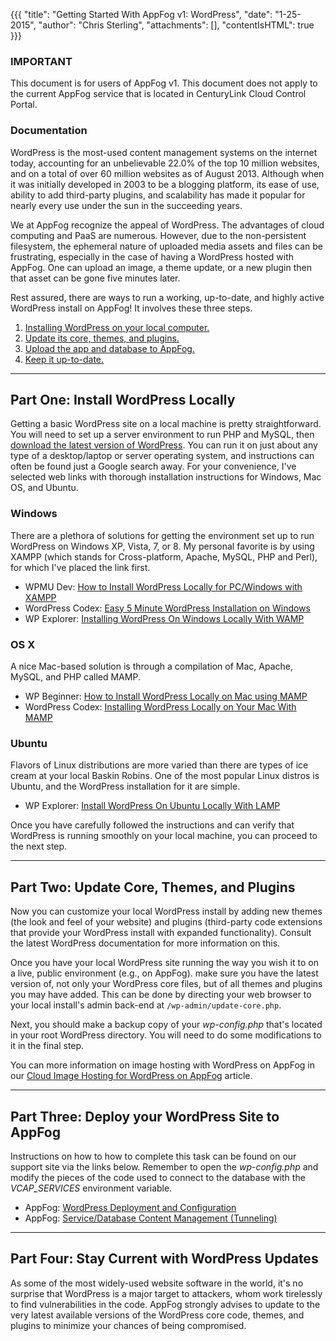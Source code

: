 {{{
  "title": "Getting Started With AppFog v1: WordPress",
  "date": "1-25-2015",
  "author": "Chris Sterling",
  "attachments": [],
  "contentIsHTML": true
}}}

### IMPORTANT

This document is for users of AppFog v1. This document does not apply to the current AppFog service that is located in CenturyLink Cloud Control Portal.

### Documentation

<p>WordPress is the most-used content management systems on the internet today, accounting for an unbelievable 22.0% of the top 10 million websites, and on a total of over 60 million websites as of August 2013. Although when it was initially developed in 2003 to be a blogging platform, its ease of use, ability to add third-party plugins, and scalability has made it popular for nearly every use under the sun in the succeeding years.</p>
<p>We at AppFog recognize the appeal of WordPress. The advantages of cloud computing and PaaS are numerous. However, due to the non-persistent filesystem, the ephemeral nature of uploaded media assets and files can be frustrating, especially in the case of having a WordPress hosted with AppFog. One can upload an image, a theme update, or a new plugin then that asset can be gone five minutes later.</p>
<p>Rest assured, there are ways to run a working, up-to-date, and highly active WordPress install on AppFog! It involves these three steps.</p>
<ol>
<li><a href="#install">Installing WordPress on your local computer.</a></li>
<li><a href="#update_local">Update its core, themes, and plugins.</a></li>
<li><a href="#upload">Upload the app and database to AppFog.</a></li>
<li><a href="#keep_updated">Keep it up-to-date.</a></li>
</ol>
<hr />
<h2 id="install">Part One: Install WordPress Locally</h2>
<p>Getting a basic WordPress site on a local machine is pretty straightforward. You will need to set up a server environment to run PHP and MySQL, then <a href="http://www.wordpress.org/download/">download the latest version of WordPress</a>. You can run it on just about any type of a desktop/laptop or server operating system, and instructions can often be found just a Google search away. For your convenience, I've selected web links with thorough installation instructions for Windows, Mac OS, and Ubuntu.</p>
<h3>Windows</h3>
<p>There are a plethora of solutions for getting the environment set up to run WordPress on Windows XP, Vista, 7, or 8. My personal favorite is by using XAMPP (which stands for Cross-platform, Apache, MySQL, PHP and Perl), for which I've placed the link first.</p>
<ul>
<li>WPMU Dev: <a href="http://premium.wpmudev.org/blog/how-to-install-WordPress-locally-for-pcwindows-with-xampp/">How to Install WordPress Locally for PC/Windows with XAMPP</a></li>
<li>WordPress Codex: <a href="http://codex.wordpress.org/Installing_WordPress#Easy_5_Minute_WordPress_Installation_on_Windows">Easy 5 Minute WordPress Installation on Windows</a></li>
<li>WP Explorer: <a href="http://www.wpexplorer.com/install-WordPress-in-windows-wamp/">Installing WordPress On Windows Locally With WAMP</a></li>
</ul>
<h3>OS X</h3>
<p>A nice Mac-based solution is through a compilation of Mac, Apache, MySQL, and PHP called MAMP.</p>
<ul>
<li>WP Beginner: <a href="http://www.wpbeginner.com/wp-tutorials/how-to-install-WordPress-locally-on-mac-using-mamp/">How to Install WordPress Locally on Mac using MAMP</a></li>
<li>WordPress Codex: <a href="http://codex.wordpress.org/Installing_WordPress_Locally_on_Your_Mac_With_MAMP">Installing WordPress Locally on Your Mac With MAMP</a></li>
</ul>
<h3>Ubuntu</h3>
<p>Flavors of Linux distributions are more varied than there are types of ice cream at your local Baskin Robins. One of the most popular Linux distros is Ubuntu, and the WordPress installation for it are simple.</p>
<ul>
<li>WP Explorer: <a href="http://www.wpexplorer.com/locally-install-WordPress-on-ubuntu/">Install WordPress On Ubuntu Locally With LAMP</a></li>
</ul>
<p>Once you have carefully followed the instructions and can verify that WordPress is running smoothly on your local machine, you can proceed to the next step.</p>
<hr />
<h2 id="update_local">Part Two: Update Core, Themes, and Plugins</h2>
<p>Now you can customize your local WordPress install by adding new themes (the look and feel of your website) and plugins (third-party code extensions that provide your WordPress install with expanded functionality). Consult the latest WordPress documentation for more information on this.</p>
<p>Once you have your local WordPress site running the way you wish it to on a live, public environment (e.g., on AppFog). make sure you have the latest version of, not only your WordPress core files, but of all themes and plugins you may have added. This can be done by directing your web browser to your local install's admin back-end at <code>/wp-admin/update-core.php</code>.</p>
<p>Next, you should make a backup copy of your <em>wp-config.php</em> that's located in your root WordPress directory. You will need to do some modifications to it in the final step.</p>
<p>You can more information on image hosting with WordPress on AppFog in our <a href="cloud-image-hosting-for-wordpress-on-appfog.md">Cloud Image Hosting for WordPress on AppFog</a> article.</p>
<hr />
<h2 id="upload">Part Three: Deploy your WordPress Site to AppFog</h2>
<p>Instructions on how to how to complete this task can be found on our support site via the links below. Remember to open the <em>wp-config.php</em> and modify the pieces of the code used to connect to the database with the <em>VCAP_SERVICES</em> environment variable.</p>
<ul>
<li>AppFog: <a href="wordpress-deployment-and-configuration.md">WordPress Deployment and Configuration</a></li>
<li>AppFog: <a href="service-database-content-management-tunneling.md">Service/Database Content Management (Tunneling)</a></li>
</ul>
<hr />
<h2 id="keep_updated">Part Four: Stay Current with WordPress Updates</h2>
<p>As some of the most widely-used website software in the world, it's no surprise that WordPress is a major target to attackers, whom work tirelessly to find vulnerabilities in the code. AppFog strongly advises to update to the very latest available versions of the WordPress core code, themes, and plugins to minimize your chances of being compromised.</p>
